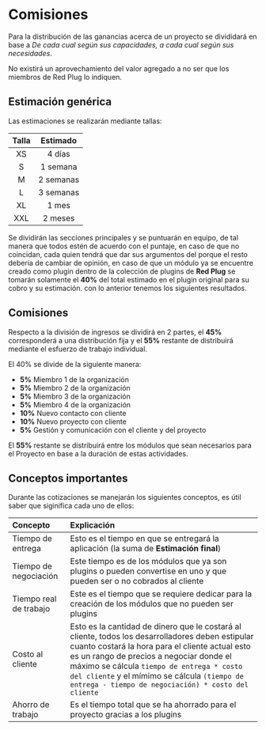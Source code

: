 # Comisiones

Para la distribución de las ganancias acerca de un proyecto se divididará en base a _De cada cual según sus capacidades, a cada cual según sus necesidades_.

No existirá un aprovechamiento del valor agregado a no ser que los miembros de Red Plug lo indiquen.


## Estimación genérica

Las estimaciones se realizarán mediante tallas:


| Talla |  Estimado |
| :---: |   :---:   |
|   XS  | 4 días    |
|   S   | 1 semana  |
|   M   | 2 semanas |
|   L   | 3 semanas |
|   XL  | 1 mes     |
|  XXL  | 2 meses   |


Se dividirán las secciones principales y se puntuarán en equipo, de tal manera que todos estén de acuerdo con el puntaje, en caso de que no coincidan, cada quien tendrá que dar sus argumentos del porque el resto debería de cambiar de opinión, en caso de que un módulo ya se encuentre creado como plugin dentro de la colección de plugins de **Red Plug** se tomarán solamente el **40%** del total estimado en el plugin original para su cobro y su estimación. con lo anterior tenemos los siguientes resultados.


## Comisiones

Respecto a la división de ingresos se dividirá en 2 partes, el **45%** corresponderá a una distribución fija y el **55%** restante de distribuirá mediante el esfuerzo de trabajo individual.

El 40% se divide de la siguiente manera:


- **5%** Miembro 1 de la organización 
- **5%** Miembro 2 de la organización
- **5%** Miembro 3 de la organización
- **5%** Miembro 4 de la organización
- **10%** Nuevo contacto con cliente
- **10%** Nuevo proyecto con cliente
- **5%** Gestión y comunicación con el cliente y del proyecto


El **55%** restante se distribuirá entre los módulos que sean necesarios para el Proyecto en base a la duración de estas actividades.

## Conceptos importantes

Durante las cotizaciones se manejarán los siguientes conceptos, es útil saber que siginifica cada uno de ellos:

| Concepto | Explicación |
| :---     | :---        |
| Tiempo de entrega | Esto es el tiempo en que se entregará la aplicación (la suma de __Estimación final__) |
| Tiempo de negociación | Este tiempo es de los módulos que ya son plugins o pueden convertise en uno y que pueden ser o no cobrados al cliente |
| Tiempo real de trabajo | Este es el tiempo que se requiere dedicar para la creación de los módulos que no pueden ser plugins |
| Costo al cliente | Esto es la cantidad de dinero que le costará al cliente, todos los desarrolladores deben estipular cuanto costará la hora para el cliente actual esto es un rango de precios a negociar donde el máximo se cálcula `tiempo de entrega * costo del cliente` y el mímimo se cálcula `(tiempo de entrega - tiempo de negociación) * costo del cliente`|
| Ahorro de trabajo | Es el tiempo total que se ha ahorrado para el proyecto gracias a los plugins |